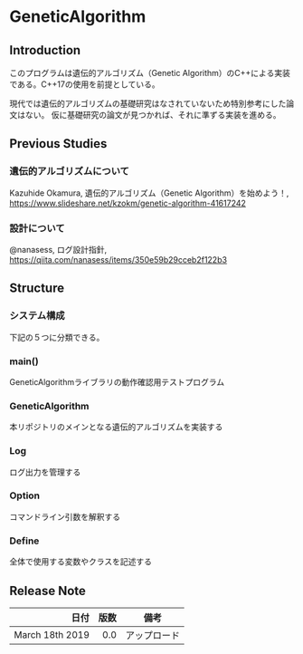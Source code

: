# GeneticAlgorithm


## Introduction 

このプログラムは遺伝的アルゴリズム（Genetic Algorithm）のC++による実装である。C++17の使用を前提としている。

現代では遺伝的アルゴリズムの基礎研究はなされていないため特別参考にした論文はない。
仮に基礎研究の論文が見つかれば、それに準ずる実装を進める。

## Previous Studies

### 遺伝的アルゴリズムについて
Kazuhide Okamura,  遺伝的アルゴリズム（Genetic Algorithm）を始めよう！, https://www.slideshare.net/kzokm/genetic-algorithm-41617242

### 設計について
@nanasess, ログ設計指針, https://qiita.com/nanasess/items/350e59b29cceb2f122b3
## Structure

### システム構成

下記の５つに分類できる。

### main()
  GeneticAlgorithmライブラリの動作確認用テストプログラム

### GeneticAlgorithm
  本リポジトリのメインとなる遺伝的アルゴリズムを実装する

### Log
  ログ出力を管理する

### Option
  コマンドライン引数を解釈する

### Define
  全体で使用する変数やクラスを記述する



## Release Note

| 日付 | 版数 | 備考 |
| ---: | ---: | ---  |
| March 18th 2019 | 0.0 | アップロード |
